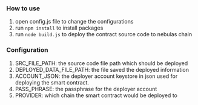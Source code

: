 ### How to use
1. open config.js file to change the configurations
2. run `npm install` to install packages
3. run `node build.js` to deploy the contract source code to nebulas chain

### Configuration
1. SRC_FILE_PATH: the source code file path which should be deployed
2. DEPLOYED_DATA_FILE_PATH: the file saved the deployed information
3. ACCOUNT_JSON: the deployer account keystore in json used for deploying the smart contract.
4. PASS_PHRASE: the passphrase for the deployer account
5. PROVIDER: which chain the smart contract would be deployed to
